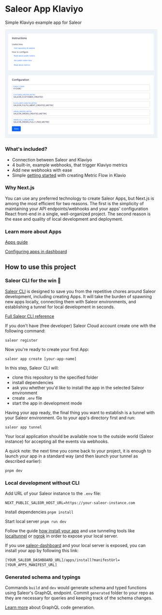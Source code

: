 # Saleor App Klaviyo

Simple Klaviyo example app for Saleor

![](docs/readme-assets/app-screen.png)

### What's included?

- Connection between Saleor and Klaviyo
- 4 built-in, example webhooks, that trigger Klaviyo metrics
- Add new webhooks with ease
- Simple [getting started](./docs/connect-with-klaviyo.md) with creating Metric Flow in Klavio

### Why Next.js

You can use any preferred technology to create Saleor Apps, but Next.js is among the most efficient for two reasons. The first is the simplicity of maintaining your API endpoints/webhooks and your apps' configuration React front-end in a single, well-organized project. The second reason is the ease and quality of local development and deployment.

### Learn more about Apps

[Apps guide](https://docs.saleor.io/docs/3.x/developer/extending/apps/key-concepts)

[Configuring apps in dashboard](https://docs.saleor.io/docs/3.x/dashboard/apps)

## How to use this project

### Saleor CLI for the win 🚀

[Saleor CLI](https://github.com/saleor/saleor-cli) is designed to save you from the repetitive chores around Saleor development, including creating Apps. It will take the burden of spawning new apps locally, connecting them with Saleor environments, and establishing a tunnel for local development in seconds.

[Full Saleor CLI reference](https://docs.saleor.io/docs/3.x/developer/cli)

If you don't have (free developer) Saleor Cloud account create one with the following command:

```
saleor register
```

Now you're ready to create your first App:

```
saleor app create [your-app-name]
```

In this step, Saleor CLI will:

- clone this repository to the specified folder
- install dependencies
- ask you whether you'd like to install the app in the selected Saleor environment
- create `.env` file
- start the app in development mode

Having your app ready, the final thing you want to establish is a tunnel with your Saleor environment. Go to your app's directory first and run:

```
saleor app tunnel
```

Your local application should be available now to the outside world (Saleor instance) for accepting all the events via webhooks.

A quick note: the next time you come back to your project, it is enough to launch your app in a standard way (and then launch your tunnel as described earlier):

```
pnpm dev
```

### Local development without CLI

Add URL of your Saleor instance to the `.env` file:

```
NEXT_PUBLIC_SALEOR_HOST_URL=https://your-saleor-instance.com
```

Install dependencies `pnpm install`

Start local server `pnpm run dev`

Follow the guide [how install your app](https://docs.saleor.io/docs/3.x/developer/extending/apps/installing-apps#installation-using-graphql-api) and use tunneling tools like [localtunnel](https://github.com/localtunnel/localtunnel) or [ngrok](https://ngrok.com/) in order to expose your local server.

If you use [saleor-dashboard](https://github.com/saleor/saleor-dashboard) and your local server is exposed, you can install your app by following this link:

```
[YOUR_SALEOR_DASHBOARD_URL]/apps/install?manifestUrl=[YOUR_APPS_MANIFEST_URL]
```

### Generated schema and typings

Commands `build` and `dev` would generate schema and typed functions using Saleor's GraphQL endpoint. Commit `generated` folder to your repo as they are necessary for queries and keeping track of the schema changes.

[Learn more](https://www.graphql-code-generator.com/) about GraphQL code generation.
